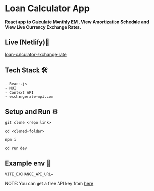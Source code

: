 # Loan Calculator App
__React app to Calculate Monthly EMI, View Amortization Schedule and View Live Currency Exchange Rates.__

## Live (Netlify)🔴
[loan-calculator-exchange-rate](https://loan-calculator-exchange-rate.netlify.app)

## Tech Stack 🛠️
 ```
 - React.js
 - MUI
 - Context API
 - exchangerate-api.com
```
## Setup and Run ⚙️

``git clone <repo link>``

``cd <cloned-folder>``

``npm i``

``cd run dev``

## Example env 🔑
```
VITE_EXCHANGE_API_URL=
```
NOTE: You can get a free API key from [here](https://www.exchangerate-api.com/)



